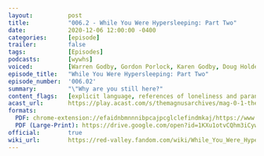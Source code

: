 ```yaml
---
layout:          post
title:           "006.2 - While You Were Hypersleeping: Part Two"
date:            2020-12-06 12:00:00 -0400
categories:      [episode]
trailer:         false
tags:            [Episodes]
podcasts:        [wywhs]
voiced:          [Warren Godby, Gordon Porlock, Karen Godby, Doug Holder, Switchboard 1, Tracy, Switchboard 2, Bio Science, Jenni, Voicemail]
episode_title:   "While You Were Hypersleeping: Part Two"
episode_number:  '006.02'
summary:         "\"Why are you still here?"
content_flags:   [explicit language, references of loneliness and paranoia, fear of murder]
acast_url:       https://play.acast.com/s/themagnusarchives/mag-0-1-the-magnus-archives-seed
formats: 
  PDF: chrome-extension://efaidnbmnnnibpcajpcglclefindmkaj/https://www.redvalleypod.com/uploads/1/3/0/2/130220429/wywh_part_2_-_transcript.pdf
  PDF (Large-Print): https://drive.google.com/open?id=1KXu1otvCQhm3iCywMoCS7nKVz0ZS-yZx
official:        true
wiki_url:        https://red-valley.fandom.com/wiki/While_You_Were_Hypersleeping:_Part_Two
---
```


